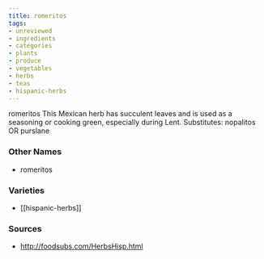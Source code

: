 ```yaml
---
title: romeritos
tags:
- unreviewed
- ingredients
- categories
- plants
- produce
- vegetables
- herbs
- teas
- hispanic-herbs
---
```

romeritos This Mexican herb has succulent leaves and is used as a seasoning or cooking green, especially during Lent. Substitutes: nopalitos OR purslane

### Other Names

* romeritos

### Varieties

* [[hispanic-herbs]]

### Sources
* http://foodsubs.com/HerbsHisp.html
